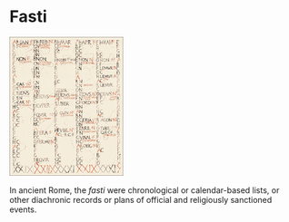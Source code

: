 # Fasti

![](fasti.gif) 

In ancient Rome, the *fasti* were chronological or calendar-based lists, or other diachronic records or 
plans of official and religiously sanctioned events.
